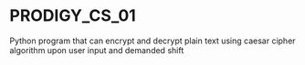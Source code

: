 # PRODIGY_CS_01
Python program that can encrypt and decrypt plain text using caesar cipher algorithm upon user input and demanded shift
